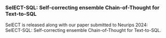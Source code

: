 ### SelECT-SQL: Self-correcting ensemble Chain-of-Thought for Text-to-SQL
SelECT is released along with our paper submitted to Neurips 2024: SelECT-SQL: Self-correcting ensemble Chain-of-Thought for Text-to-SQL.
